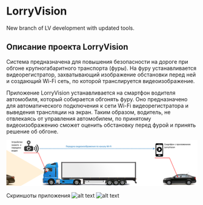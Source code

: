 ﻿# LorryVision 
New branch of LV development with updated tools.

## Описание проекта LorryVision
Система предназначена для повышения безопасности на дороге при обгоне крупногабаритного транспорта (фуры).
На фуру устанавливается видеорегистратор, захватывающий изображение обстановки перед ней и создающий Wi-Fi
сеть, по которой транслируется видеоизображение.

Приложение LorryVision устанавливается на смартфон водителя автомобиля, который собирается обгонять фуру. Оно предназначено
для автоматического подключения к сети Wi-Fi видеорегистратора и выведения трансляции на экран. Таким образом, водитель,
не отвлекаясь от управления автомобилем, по принятому видеоизображению сможет оценить обстановку перед фурой
и принять решение об обгоне.

![alt text](pics/schema.png)

Скриншоты приложения
![alt text](pics/main.png)
![alt text](pics/camera.png)
